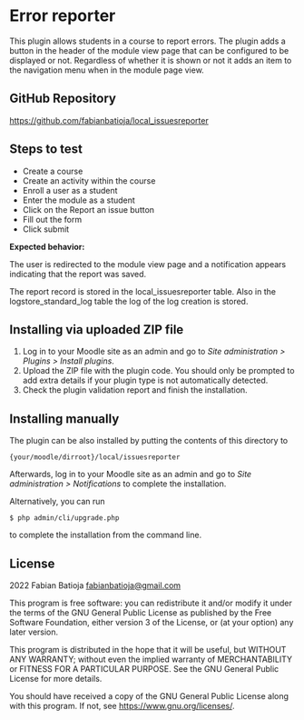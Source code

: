 # Error reporter #

This plugin allows students in a course to report errors. The plugin adds a button in the header of the module view page that can be configured to be displayed or not. Regardless of whether it is shown or not it adds an item to the navigation menu when in the module page view.

## GitHub Repository ##
https://github.com/fabianbatioja/local_issuesreporter

## Steps to test ##
- Create a course
- Create an activity within the course
- Enroll a user as a student
- Enter the module as a student
- Click on the Report an issue button
- Fill out the form
- Click submit

**Expected behavior:**

The user is redirected to the module view page and a notification appears indicating that the report was saved.

The report record is stored in the local_issuesreporter table. Also in the logstore_standard_log table the log of the log creation is stored.

## Installing via uploaded ZIP file ##

1. Log in to your Moodle site as an admin and go to _Site administration >
   Plugins > Install plugins_.
2. Upload the ZIP file with the plugin code. You should only be prompted to add
   extra details if your plugin type is not automatically detected.
3. Check the plugin validation report and finish the installation.

## Installing manually ##

The plugin can be also installed by putting the contents of this directory to

    {your/moodle/dirroot}/local/issuesreporter

Afterwards, log in to your Moodle site as an admin and go to _Site administration >
Notifications_ to complete the installation.

Alternatively, you can run

    $ php admin/cli/upgrade.php

to complete the installation from the command line.

## License ##

2022 Fabian Batioja <fabianbatioja@gmail.com>

This program is free software: you can redistribute it and/or modify it under
the terms of the GNU General Public License as published by the Free Software
Foundation, either version 3 of the License, or (at your option) any later
version.

This program is distributed in the hope that it will be useful, but WITHOUT ANY
WARRANTY; without even the implied warranty of MERCHANTABILITY or FITNESS FOR A
PARTICULAR PURPOSE.  See the GNU General Public License for more details.

You should have received a copy of the GNU General Public License along with
this program.  If not, see <https://www.gnu.org/licenses/>.

